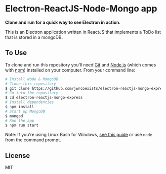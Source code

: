 # Electron-ReactJS-Node-Mongo app

**Clone and run for a quick way to see Electron in action.**

This is an  Electron application written in ReactJS that implements a ToDo list that is stored in a mongoDB.


## To Use

To clone and run this repository you'll need [Git](https://git-scm.com) and [Node.js](https://nodejs.org/en/download/) (which comes with [npm](http://npmjs.com)) installed on your computer. From your command line:

```bash
# Install Node & MongoDB
# Clone this repository
$ git clone https://github.com/jwncoexists/electron-reactjs-mongo-express
# Go into the repository
$ cd electron-reactjs-mongo-express
# Install dependencies
$ npm install
# Start up MongoDB
$ mongod
# Run the app
$ npm run start
```

Note: If you're using Linux Bash for Windows, [see this guide](https://www.howtogeek.com/261575/how-to-run-graphical-linux-desktop-applications-from-windows-10s-bash-shell/) or use `node` from the command prompt.

## License

MIT
